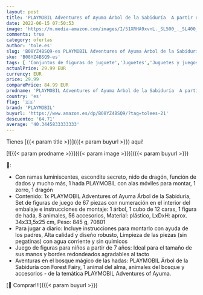 ```yaml
---
layout: post
title: 'PLAYMOBIL Adventures of Ayuma Árbol de la Sabiduría  A partir de 7 años  70801 '
date: 2022-06-15 07:50:53
image: 'https://m.media-amazon.com/images/I/51XRHA9xvnL._SL500_._SL400_.jpg'
comments: true
category: ofertas
author: 'tole.es'
slug: 'B08YZ4BSQ9-es PLAYMOBIL Adventures of Ayuma Árbol de la Sabiduría A...'
sku: 'B08YZ4BSQ9-es'
tags: [ 'Conjuntos de figuras de juguete','Juguetes','Juguetes y juegos','Muñecos y figuras','playmobil','🇪🇸', ]
actualPrice: 29.99 EUR
currency: EUR
price: 29.99
comparePrice: 84.99 EUR
prodname: 'PLAYMOBIL Adventures of Ayuma Árbol de la Sabiduría  A partir de 7 años  70801 '
country: 'es'
flag: '🇪🇸'
brand: 'PLAYMOBIL'
buyurl: 'https://www.amazon.es/dp/B08YZ4BSQ9/?tag=tolees-21'
descuento: '64.71'
average: '40.3445833333333'
---
```


Tienes [{{< param title >}}]({{< param buyurl >}}) aqui!

[![{{< param prodname >}}]({{< param image >}})]({{< param buyurl >}})

🔎:

- Con ramas luminiscentes, escondite secreto, nido de dragón, función de dados y mucho más, 1 hada PLAYMOBIL con alas móviles para montar, 1 zorro, 1 dragón
- Contenido: 1x PLAYMOBIL Adventures of Ayuma Árbol de la Sabiduría, Set de figuras de juego de 67 piezas con numeración en el interior del embalaje e instrucciones de montaje: 1 árbol, 1 cubo de 12 caras, 1 figura de hada, 8 animales, 56 accesorios, Material: plástico, LxDxH: aprox. 34x33,5x25 cm, Peso: 845 g, 70801
- Para jugar a diario: Incluye instrucciones para montarlo con ayuda de los padres, Alta calidad y diseño robusto, Limpieza de las piezas (sin pegatinas) con agua corriente y sin químicos
- Juego de figuras para niños a partir de 7 años: Ideal para el tamaño de sus manos y bordes redondeados agradables al tacto
- Aventuras en el bosque mágico de las hadas: PLAYMOBIL Árbol de la Sabiduría con Forest Fairy, 1 animal del alma, animales del bosque y accesorios - de la temática PLAYMOBIL Adventures of Ayuma.

[🛒 Comprar!!!]({{< param buyurl >}})
